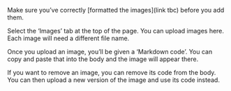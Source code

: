 Make sure you’ve correctly [formatted the images](link tbc) before you add them.

Select the ‘Images’ tab at the top of the page. You can upload images here. Each image will need a different file name.

Once you upload an image, you’ll be given a ‘Markdown code’. You can copy and paste that into the body and the image will appear there.

If you want to remove an image, you can remove its code from the body. You can then upload a new version of the image and use its code instead.
